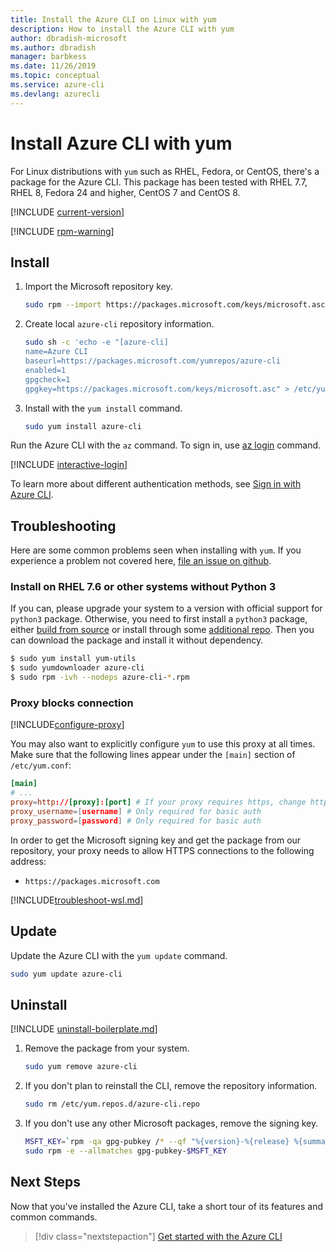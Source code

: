 ```yaml
---
title: Install the Azure CLI on Linux with yum
description: How to install the Azure CLI with yum
author: dbradish-microsoft
ms.author: dbradish
manager: barbkess
ms.date: 11/26/2019
ms.topic: conceptual
ms.service: azure-cli
ms.devlang: azurecli
---
```


# Install Azure CLI with yum

For Linux distributions with `yum` such as RHEL, Fedora, or CentOS, there's a package
for the Azure CLI. This package has been tested with RHEL 7.7, RHEL 8, Fedora 24 and higher, CentOS 7 and CentOS 8.

[!INCLUDE [current-version](includes/current-version.md)]

[!INCLUDE [rpm-warning](includes/rpm-warning.md)]

## Install

1. Import the Microsoft repository key.

   ```bash
   sudo rpm --import https://packages.microsoft.com/keys/microsoft.asc
   ```

2. Create local `azure-cli` repository information.

   ```bash
   sudo sh -c 'echo -e "[azure-cli]
   name=Azure CLI
   baseurl=https://packages.microsoft.com/yumrepos/azure-cli
   enabled=1
   gpgcheck=1
   gpgkey=https://packages.microsoft.com/keys/microsoft.asc" > /etc/yum.repos.d/azure-cli.repo'
   ```

3. Install with the `yum install` command.

   ```bash
   sudo yum install azure-cli
   ```

Run the Azure CLI with the `az` command. To sign in, use [az login](/cli/azure/reference-index#az-login) command.

[!INCLUDE [interactive-login](includes/interactive-login.md)]

To learn more about different authentication methods, see [Sign in with Azure CLI](authenticate-azure-cli.md).

## Troubleshooting

Here are some common problems seen when installing with `yum`. If you experience a problem not covered here, [file an issue on github](https://github.com/Azure/azure-cli/issues).

### Install on RHEL 7.6 or other systems without Python 3

If you can, please upgrade your system to a version with official support for `python3` package. Otherwise, you need to first install a `python3` package, either [build from source](https://github.com/linux-on-ibm-z/docs/wiki/Building-Python-3.6.x) or install through some [additional repo](https://developers.redhat.com/blog/2018/08/13/install-python3-rhel/). Then you can download the package and install it without dependency.
```bash
$ sudo yum install yum-utils
$ sudo yumdownloader azure-cli
$ sudo rpm -ivh --nodeps azure-cli-*.rpm
```

### Proxy blocks connection

[!INCLUDE[configure-proxy](includes/configure-proxy.md)]

You may also want to explicitly configure `yum` to use this proxy at all times. Make sure that the following
lines appear under the `[main]` section of `/etc/yum.conf`:

```yum.conf
[main]
# ...
proxy=http://[proxy]:[port] # If your proxy requires https, change http->https
proxy_username=[username] # Only required for basic auth
proxy_password=[password] # Only required for basic auth
```

In order to get the Microsoft signing key and get the package from our repository, your proxy needs to
allow HTTPS connections to the following address:

* `https://packages.microsoft.com`

[!INCLUDE[troubleshoot-wsl.md](includes/troubleshoot-wsl.md)]

## Update

Update the Azure CLI with the `yum update` command.

```bash
sudo yum update azure-cli
```

## Uninstall

[!INCLUDE [uninstall-boilerplate.md](includes/uninstall-boilerplate.md)]

1. Remove the package from your system.

   ```bash
   sudo yum remove azure-cli
   ```

2. If you don't plan to reinstall the CLI, remove the repository information.

   ```bash
   sudo rm /etc/yum.repos.d/azure-cli.repo
   ```

3. If you don't use any other Microsoft packages, remove the signing key.

   ```bash
   MSFT_KEY=`rpm -qa gpg-pubkey /* --qf "%{version}-%{release} %{summary}\n" | grep Microsoft | awk '{print $1}'`
   sudo rpm -e --allmatches gpg-pubkey-$MSFT_KEY
   ```

## Next Steps

Now that you've installed the Azure CLI, take a short tour of its features and common commands.

> [!div class="nextstepaction"]
> [Get started with the Azure CLI](get-started-with-azure-cli.md)
